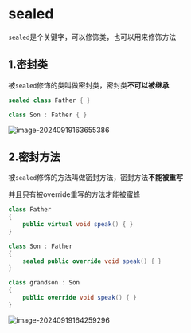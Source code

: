 # sealed

`sealed`是个关键字，可以修饰类，也可以用来修饰方法

## 1.密封类

被`sealed`修饰的类叫做密封类，密封类**不可以被继承**

```cs
sealed class Father { }

class Son : Father { }
```

![image-20240919163655386](https://gitee.com/xarzhi/picture/raw/master/img/image-20240919163655386.png)



## 2.密封方法

被`sealed`修饰的方法叫做密封方法，密封方法**不能被重写**

并且只有被override重写的方法才能被蜜蜂

```cs {7,12}
class Father
{
    public virtual void speak() { }
}

class Son : Father
{
    sealed public override void speak() { }
}

class grandson : Son
{
    public override void speak() { }
}
```

![image-20240919164259296](https://gitee.com/xarzhi/picture/raw/master/img/image-20240919164259296.png)